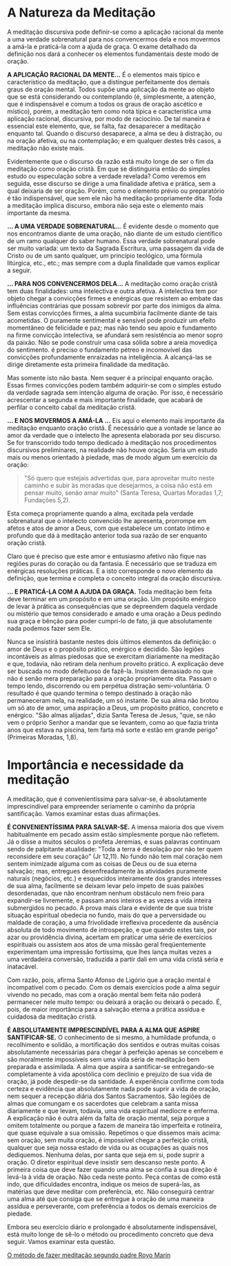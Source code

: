 # A Natureza da Meditação

A meditação discursiva pode definir-se como a aplicação racional da mente a uma verdade sobrenatural para nos convencermos dela e nos movermos a amá-la e praticá-la com a ajuda de graça. O exame detalhado da definição nos dará a conhecer os elementos fundamentais deste modo de oração.

**A APLICAÇÃO RACIONAL DA MENTE...** É o elementos mais típico e característico da meditação, que a distingue perfeitamente dos demais graus de oração mental. Todos supõe uma aplicação da mente ao objeto que se está considerando ou contemplando (é, simplesmente, a atenção, que é indispensável e comum a todos os graus de oração ascético e místico), porém, a meditação tem como nota típica e característica uma aplicação racional, discursiva, por modo de raciocínio. De tal maneira é essencial este elemento, que, se falta, faz desaparecer a meditação enquanto tal. Quando o discurso desaparece, a alma se deu à distração, ou na oração afetiva, ou na contemplação; e em qualquer destes três casos, a meditação não existe mais.

Evidentemente que o discurso da razão está muito longe de ser o fim da meditação como oração cristã. Em que se distinguiria então do simples estudo ou especulação sobre a verdade revelada? Como veremos em seguida, esse discurso se dirige a uma finalidade afetiva e prática, sem a qual deixaria de ser oração. Porém, como o elemento prévio ou preparatório é tão indispensável, que sem ele não há meditação propriamente dita. Toda a meditação implica discurso, embora não seja este o elemento mais importante da mesma.

**... A UMA VERDADE SOBRENATURAL..**. É evidente desde o momento que nos encontramos diante de uma oração, não diante de um estudo científico de um ramo qualquer do saber humano. Essa verdade sobrenatural pode ser muito variada: um texto da Sagrada Escritura, uma passagem da vida de Cristo ou de um santo qualquer, um princípio teológico, uma fórmula litúrgica, etc., etc.; mas sempre com a dupla finalidade que vamos explicar a seguir.

**... PARA NOS CONVENCERMOS DELA...** A meditação como oração cristã tem duas finalidades: uma intelectiva e outra afetiva. A intelectiva tem por objeto chegar a convicções firmes e enérgicas que resistem ao embate das influências contrárias que possam sobrevir por parte dos inimigos da alma. Sem estas convicções firmes, a alma sucumbiria facilmente diante de tais acometidas. O puramente sentimental e sensível pode produzir um efeito momentâneo de felicidade e paz; mas não tendo seu apoio e fundamento na firme convicção intelectiva, se afundará sem resistência ao menor sopro da paixão. Não se pode construir uma casa sólida sobre a areia movediça do sentimento. é preciso o fundamento pétreo e incomovível das convicções profundamente enraizadas na inteligência. A alcançá-las se dirige diretamente esta primeira finalidade da meditação.

Mas somente isto não basta. Nem sequer é a principal enquanto oração. Essas firmes convicções podem também adquirir-se com o simples estudo da verdade sagrada sem intenção alguma de oração. Por isso, é necessário acrescentar a segunda e mais importante finalidade, que acabará de perfilar o conceito cabal da meditação cristã.

**... E NOS MOVERMOS A AMÁ-LA ...** Eis aqui o elemento mais importante da meditação enquanto oração cristã. É necessário que a vontade se lance ao amor da verdade que o intelecto lhe apresenta elaborada por seu discurso. Se for transcorrido todo tempo dedicado à meditação nos procedimentos discursivos preliminares, na realidade não houve oração. Seria um estudo mais ou menos orientado à piedade, mas de modo algum um exercício da oração:

> "Só quero que estejais advertidas que, para aproveitar muito neste caminho e subir às moradas que desejarmos, a coisa não está em pensar muito, senão amar muito" (Santa Teresa, Quartas Moradas 1,7; Fundações 5,2).

Esta começa propriamente quando a alma, excitada pela verdade sobrenatural que o intelecto convencido lhe apresenta, prorrompe em afetos e atos de amor a Deus, com que estabelece um contato íntimo e profundo que dá à meditação anterior toda sua razão de ser enquanto oração cristã.

Claro que é preciso que este amor e entusiasmo afetivo não fique nas regiões puras do coração ou da fantasia. É necessário que se traduza em enérgicas resoluções práticas. E a isto corresponde o novo elemento da definição, que termina e completa o conceito integral da oração discursiva.

**... E PRATICÁ-LA COM A AJUDA DA GRAÇA.** Toda meditação bem feita deve terminar em um propósito e em uma oração. Um propósito enérgico de levar à prática as consequências que se depreendem daquela verdade ou mistério que temos considerado e amado e uma oração a Deus pedindo sua graça e bênção para poder cumprí-lo de fato, já que absolutamente nada podemos fazer sem Ele.

Nunca se insistirá bastante nestes dois últimos elementos da definição: o amor de Deus e o propósito prático, enérgico e decidido. São legiões incontáveis as almas piedosas que se exercitam diariamente na meditação e que, todavia, não retiram dela nenhum proveito prático. A explicação deve ser buscada no modo defeituoso de fazê-la. Insistem demasiado no que não é senão mera preparação para a oração propriamente dita. Passam o tempo lendo, discorrendo ou em perpétua distração semi-voluntária. O resultado é que quando termina o tempo destinado à oração não permaneceram nela, na realidade, um só instante. De sua alma não brotou um só ato de amor, uma aspiração a Deus, um propósito prático, concreto e enérgico. "São almas alijadas", dizia Santa Teresa de Jesus, "que, se não vem o próprio Senhor a mandar que se levantem, como ao que fazia trinta anos que estava na piscina, tem farta má sorte e estão em grande perigo" (Primeiras Moradas, 1,8).

# Importância e necessidade da meditação

A meditação, que é convenientíssima para salvar-se, é absolutamente imprescindível para empreender seriamente o caminho da própria santificação. Vamos examinar estas duas afirmações.

**É CONVENIENTÍSSIMA PARA SALVAR-SE.** A imensa maioria dos que vivem habitualmente em pecado assim estão simplesmente porque não refletem. Já o disse a muitos séculos o profeta Jeremias, e suas palavras continuam sendo de palpitante atualidade: "Toda a terra é desolação por não ter quem reconsidere em seu coração" (Jr 12,11). No fundo não tem mal coração nem sentem inimizade alguma com as coisas de Deus ou de sua eterna salvação; mas, entregues desenfreadamente às atividades puramente naturais (negócios, etc.) e esquecidos inteiramente dos grandes interesses de sua alma, facilmente se deixam levar pelo ímpeto de suas paixões desordenadas, que não encontram nenhum obstáculo nem freio para expandir-se livremente, e passam anos inteiros e as vezes a vida inteira submergidos no pecado. A prova mais clara e evidente de que sua triste situação espiritual obedecia no fundo, mais do que a perversidade ou maldade de coração, a uma frivolidade irreflexiva procedente da ausência absoluta de todo movimento de introspeção, e que quando estes tais, por azar ou providência divina, acertam em praticar uma série de exercícios espirituais ou assistem aos atos de uma missão geral freqüentemente experimentam uma impressão fortíssima, que lhes lança muitas vezes a uma verdadeira conversão, traduzida a partir dali em uma vida cristã séria e inatacável.

Com razão, pois, afirma Santo Afonso de Ligório que a oração mental é incompatível com o pecado. Com os demais exercícios pode a alma seguir vivendo no pecado, mas com a oração mental bem feita não poderá permanecer nele muito tempo: ou deixará a oração ou deixará o pecado. É, pois, de maior importância para a salvação eterna a prática assídua e cuidadosa da meditação cristã.

**É ABSOLUTAMENTE IMPRESCINDÍVEL PARA A ALMA QUE ASPIRE SANTIFICAR-SE.** O conhecimento de si mesmo, a humildade profunda, o recolhimento e solidão, a mortificação dos sentidos e outras muitas coisas absolutamente necessárias para chegar à perfeição apenas se concebem e são moralmente impossíveis sem uma vida séria de meditação bem preparada e assimilada. A alma que aspira a santificar-se entregando-se completamente à vida apostólica com declínio e prejuízo de sua vida de oração, já pode despedir-se da santidade. A experiência confirme com toda certeza e evidência que absolutamente nada pode suprir a vida de oração, nem sequer a recepção diária dos Santos Sacramentos. São legiões de almas que comungam e os sacerdotes que celebram a santa missa diariamente e que levam, todavia, uma vida espiritual medíocre e enferma. A explicação não é outra além da falta de oração mental, seja porque a omitem totalmente ou porque a fazem de maneira tão imperfeita e rotineira, que quase equivale a sua omissão. Repetimos o que dissemos mais acima: sem oração, sem muita oração, é impossível chegar a perfeição cristã, qualquer que seja nossa estado de vida ou as ocupações as quais nos dediquemos. Nenhuma delas, por santa que seja em si, pode suprir a oração. O diretor espiritual deve insistir sem descanso neste ponto. A primeira coisa que deve fazer quando uma alma se confia à sua direção é levá-la à vida de oração. Não ceda neste ponto. Peça contas de como está indo, que dificuldades encontra, indique os meios de superá-las, as matérias que deve meditar com preferência, etc. Não conseguirá centrar uma alma até que consiga que se entregue à oração de uma maneira assídua e perseverante, com preferência a todos os demais exercícios de piedade.

Embora seu exercício diário e prolongado é absolutamente indispensável, está muito longe de sê-lo o método ou procedimento concreto que deva seguir. Vamos examinar esta questão.

[O método de fazer meditação segundo padre Royo Marín](/learn/methods/royo-marin)
